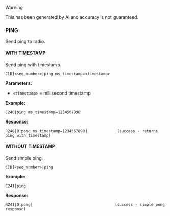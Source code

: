 > [!WARNING]
> This has been generated by AI and accuracy is not guaranteed.

### PING

Send ping to radio.

#### WITH TIMESTAMP

Send ping with timestamp.

```
C[D]<seq_number>|ping ms_timestamp=<timestamp>
```

**Parameters:**
- `<timestamp>` = millisecond timestamp

**Example:**
```
C240|ping ms_timestamp=1234567890
```

**Response:**
```
R240|0|pong ms_timestamp=1234567890|             (success - returns ping with timestamp)
```

#### WITHOUT TIMESTAMP

Send simple ping.

```
C[D]<seq_number>|ping
```

**Example:**
```
C241|ping
```

**Response:**
```
R241|0|pong|                                    (success - simple pong response)
```